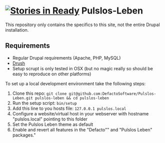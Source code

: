 [![Stories in Ready](https://badge.waffle.io/defactosoftware/pulslos-leben.png?label=ready)](https://waffle.io/defactosoftware/pulslos-leben)
Pulslos-Leben
=============

This repository only contains the specifics to this site, not the entire Drupal installation.

## Requirements

- Regular Drupal requirements (Apache, PHP, MySQL)
- [Drush](http://drush.ws/)
- Setup scrupt is only tested in OSX (but no magic really so should be easy to reproduce on other platforms)

To set up a local development environment take the following steps:

1. Clone this repo: `git clone git@github.com:DefactoSoftware/Pulslos-Leben.git pulslos-leben && cd pulslos-leben`
1. Run the setup script: `bin/setup`
1. Add this line to you hosts file: `127.0.0.1 pulslos.local`
1. Configure a website/virtual host in your webserver with hostname "pulslos.local" pointing to this folder
1. Set the Pulslos Leben theme as default
1. Enable and revert all features in the \"Defacto\"" and \"Pulslos Leben\" packages."

